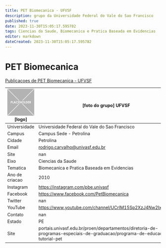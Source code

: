 ```yaml
---
title: PET Biomecanica - UFVSF
description: grupo da Universidade Federal do Vale do Sao Francisco
published: true
date: 2023-11-30T15:05:17.595782
tags: Ciencias da Saude, Biomecanica e Pratica Baseada em Evidencias
editor: markdown
dateCreated: 2023-11-30T15:05:17.595782
---
```


# PET Biomecanica

[Publicacoes de PET Biomecanica - UFVSF](/atividade/86PETBiomecanicaUFVSF/feed)

| ![placeholder.png](/placeholder.png) [logo] | [foto do grupo] UFVSF         |
| ------------------------------------------- | ------------------------------------------------- |
| Universidade                                | Universidade Federal do Vale do Sao Francisco      |
| Campus                                      | Campus Sede - Petrolina            |
| Cidade                                      | Petrolina             |
| Email                                       | rodrigo.carvalho@univasf.edu.br             |
| Site                                        | nan              |
| Eixo                                        | Ciencias da Saude              |
| Tematica                                    | Biomecanica e Pratica Baseada em Evidencias          |
| Ano de criacao                              | 2010        |
| Instagram                                   | https://instagram.com/pbe.univasf         |
| Facebook                                    | https://www.facebook.com/PetBiomecanica          |
| Twitter                                     | nan           |
| YouTube                                     | https://www.youtube.com/channel/UCrIM15Sp2XzJ4Nw2IxiE2zw           |
| Contato                                     | nan         |
| Estado                                      |  PE            |
| Site                                        | portais.univasf.edu.br/proen/departamentos/diretoria-de-programas-especiais-de-graduacao/programa-de-educacao-tutorial-pet |
